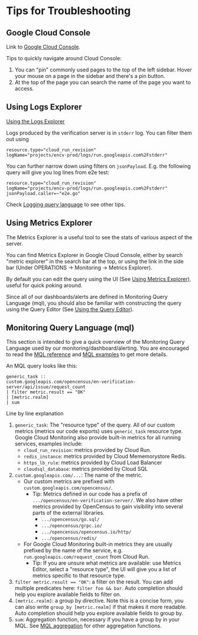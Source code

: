 # Tips for Troubleshooting

## Google Cloud Console

Link to [Google Cloud Console][].

Tips to quickly navigate around Cloud Console:

1. You can "pin" commonly used pages to the top of the left sidebar.
   Hover your mouse on a page in the sidebar and there's a pin button.
2. At the top of the page you can search the name of the page you want
   to access.

## Using Logs Explorer

[Using the Logs Explorer][]

Logs produced by the verification server is in `stderr` log. You can
filter them out using

```
resource.type="cloud_run_revision"
logName="projects/encv-prod/logs/run.googleapis.com%2Fstderr"
```

You can further narrow down using filters on `jsonPayload`. E.g. the
following query will give you log lines from e2e test:

```
resource.type="cloud_run_revision"
logName="projects/encv-prod/logs/run.googleapis.com%2Fstderr"
jsonPayload.caller=~"e2e.go"
```

Check [Logging query language][] to see other tips.

## Using Metrics Explorer

The Metrics Explorer is a useful tool to see the stats of various aspect
of the server.

You can find Metrics Explorer in Google Cloud Console, either by search
"metric explorer" in the search bar at the top, or using the link in the
side bar (Under OPERATIONS -> Monitoring -> Metrics Explorer).

By default you can edit the query using the UI (See [Using Metrics
Explorer][]), useful for quick poking around.

Since all of our dashboards/alerts are defined in Monitoring Query
Language (mql), you should also be familiar with constructing the query
using the Query Editor (See [Using the Query Editor][]).

## Monitoring Query Language (mql)

This section is intended to give a quick overview of the Monitoring
Query Language used by our monitoring/dashboard/alerting. You are
encouraged to read the [MQL reference][] and [MQL examples][] to get
more details.

An MQL query looks like this:

```
generic_task ::
custom.googleapis.com/opencensus/en-verification-server/api/issue/request_count
| filter metric.result == "OK"
| [metric.realm]
| sum
```

Line by line explanation

1. `generic_task`: The "resource type" of the query. All of our
   custom metrics (metrics our code exports) uses `generic_task`
   resource type. Google Cloud Monitoring also provide built-in metrics
   for all running services, examples include:
   - `cloud_run_revision`: metrics provided by Cloud Run.
   - `redis_instance`: metrics provided by Cloud Mememorystore Redis.
   - `https_lb_rule`: metrics provided by Cloud Load Balancer
   - `cloudsql_database`: metrics provided by Cloud SQL
2. `custom.googleapis.com/...`: The name of the metric.
   - Our custom metrics are prefixed with
     `custom.googleapis.com/opencensus/`.
     - Tip: Metrics defined in our code has a prefix of
       `.../opencensus/en-verification-server/`. We
       also have other metrics provided by OpenCensus to gain visibility
       into several parts of the external libraries.
       - `.../opencensus/go.sql/`
       - `.../opencensus/grpc.io/`
       - `.../opencensus/opencensus.io/http/`
       - `.../opencensus/redis/`
   - For Google Cloud Monitoring built-in metrics they are usually
     prefixed by the name of the service, e.g.
     `run.googleapis.com/request_count` from Cloud Run.
     - Tip: If you are unsure what metrics are available: use Metrics
       Editor, select a "resource type", the UI will give you a list of
       metrics specific to that resource type.
3. `filter metric.result == "OK"`: a filter on the result. You can add
   multiple predicates here: `filter foo && bar`.  Auto completion
   should help you explore available fields to filter on.
4. `[metric.realm]`: a group by directive. Note this is a concise form,
   you can also write `group_by [metric.realm]` if that makes it more
   readable. Auto completion should help you explore available fields to
   group by.
5. `sum`: Aggregation function, necessary if you have a group by in your
   MQL. See [MQL aggregation][] for other aggregation functions.


[Google Cloud Console]: https://console.cloud.google.com
[Logging query language]: https://cloud.google.com/logging/docs/view/logging-query-language
[MQL aggregation]: https://cloud.google.com/monitoring/mql/reference#aggr-function-group
[MQL examples]: https://cloud.google.com/monitoring/mql/examples
[MQL reference]: https://cloud.google.com/monitoring/mql/reference
[Using Metrics Explorer]: https://cloud.google.com/monitoring/charts/metrics-explorer#find-me
[Using the Logs Explorer]: https://cloud.google.com/logging/docs/view/logs-viewer-interface
[Using the Query Editor]: https://cloud.google.com/monitoring/mql/query-editor

